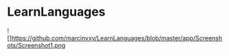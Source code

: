 # LearnLanguages
![]https://github.com/marcinvxy/LearnLanguages/blob/master/app/Screenshots/Screenshot1.png
